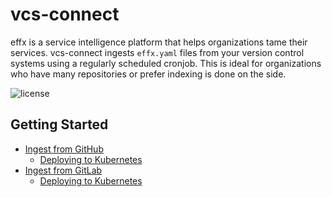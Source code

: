 # vcs-connect

effx is a service intelligence platform that helps organizations tame their services.
vcs-connect ingests `effx.yaml` files from your version control systems using a regularly scheduled cronjob.
This is ideal for organizations who have many repositories or prefer indexing is done on the side.

![license](https://img.shields.io/github/license/effxhq/vcs-connect.svg)

## Getting Started

* [Ingest from GitHub](docs/github.md)
  * [Deploying to Kubernetes](docs/github.md#Deploying-to-Kubernetes-with-Helm)
* [Ingest from GitLab](docs/gitlab.md)
  * [Deploying to Kubernetes](docs/gitlab.md#Deploying-to-Kubernetes-with-Helm)
